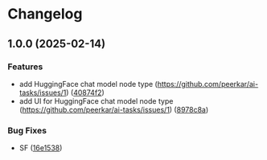 # Changelog

## 1.0.0 (2025-02-14)


### Features

* add HuggingFace chat model node type (https://github.com/peerkar/ai-tasks/issues/1) ([40874f2](https://github.com/lgdd/ai-tasks/commit/40874f2ff257e3300d4a044160db3760ac5d2d8e))
* add UI for HuggingFace chat model node type (https://github.com/peerkar/ai-tasks/issues/1) ([8978c8a](https://github.com/lgdd/ai-tasks/commit/8978c8a22241ddd8b69e447f264696e79c634580))


### Bug Fixes

* SF ([16e1538](https://github.com/lgdd/ai-tasks/commit/16e1538488b4e3b1102fabcb6c5c454dc66b0de9))
